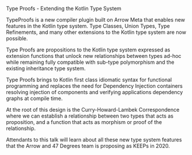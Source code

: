 Type Proofs - Extending the Kotlin Type System

TypeProofs is a new compiler plugin built on Arrow Meta that enables new features in the Kotlin type system.
Type Classes, Union Types, Type Refinements, and many other extensions to the Kotlin type system are now possible.

Type Proofs are propositions to the Kotlin type system expressed as extension functions that unlock new relationships
between types ad-hoc while remaining fully compatible with sub-type polymorphism and the existing inheritance type system.

Type Proofs brings to Kotlin first class idiomatic syntax for functional programming and replaces the need for Dependency Injection containers resolving injection of components and verifying applications dependency graphs at compile time.

At the root of this design is the Curry-Howard-Lambek Correspondence where we can establish a relationship between two types that acts as proposition, and a function that acts as morphism or proof of the relationship.

Attendants to this talk will learn about all these new type system features that the Arrow and 47 Degrees team is proposing as KEEPs in 2020.
